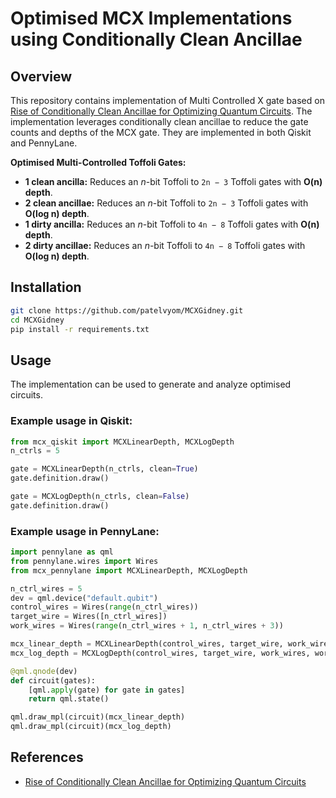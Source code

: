 # Optimised MCX Implementations using Conditionally Clean Ancillae

## Overview
This repository contains implementation of Multi Controlled X gate based on [Rise of Conditionally Clean Ancillae for Optimizing Quantum Circuits](https://arxiv.org/abs/2407.17966).
The implementation leverages conditionally clean ancillae to reduce the gate counts and depths of the MCX gate. They
are implemented in both Qiskit and PennyLane.

**Optimised Multi-Controlled Toffoli Gates:**
- **1 clean ancilla:** Reduces an *n*-bit Toffoli to `2n − 3` Toffoli gates with **O(n) depth**.
- **2 clean ancillae:** Reduces an *n*-bit Toffoli to `2n − 3` Toffoli gates with **O(log n) depth**.
- **1 dirty ancilla:** Reduces an *n*-bit Toffoli to `4n − 8` Toffoli gates with **O(n) depth**.
- **2 dirty ancillae:** Reduces an *n*-bit Toffoli to `4n − 8` Toffoli gates with **O(log n) depth**.
  
## Installation
```bash
git clone https://github.com/patelvyom/MCXGidney.git
cd MCXGidney
pip install -r requirements.txt
```

## Usage
The implementation can be used to generate and analyze optimised circuits.

### Example usage in Qiskit:
```python
from mcx_qiskit import MCXLinearDepth, MCXLogDepth
n_ctrls = 5

gate = MCXLinearDepth(n_ctrls, clean=True)
gate.definition.draw()

gate = MCXLogDepth(n_ctrls, clean=False)
gate.definition.draw()
```

### Example usage in PennyLane:
```python
import pennylane as qml
from pennylane.wires import Wires
from mcx_pennylane import MCXLinearDepth, MCXLogDepth

n_ctrl_wires = 5
dev = qml.device("default.qubit")
control_wires = Wires(range(n_ctrl_wires))
target_wire = Wires([n_ctrl_wires])
work_wires = Wires(range(n_ctrl_wires + 1, n_ctrl_wires + 3))

mcx_linear_depth = MCXLinearDepth(control_wires, target_wire, work_wires[0], work_wire_type="clean")
mcx_log_depth = MCXLogDepth(control_wires, target_wire, work_wires, work_wire_type="dirty")

@qml.qnode(dev)
def circuit(gates):
    [qml.apply(gate) for gate in gates]
    return qml.state()

qml.draw_mpl(circuit)(mcx_linear_depth)
qml.draw_mpl(circuit)(mcx_log_depth)
```



## References
- [Rise of Conditionally Clean Ancillae for Optimizing Quantum Circuits](https://arxiv.org/abs/2407.17966)
